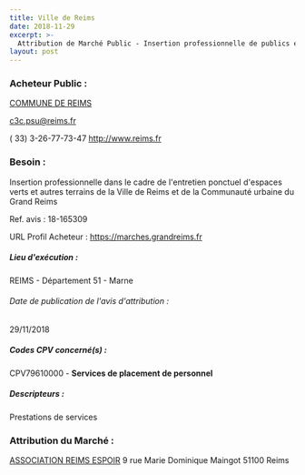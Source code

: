 ```yaml
---
title: Ville de Reims
date: 2018-11-29
excerpt: >-
  Attribution de Marché Public - Insertion professionnelle de publics en difficulté pour l'entretien des espaces verts et autre terrains
layout: post
---
```


### Acheteur Public : 
<a href="/acheteur-135/siren-215104217"> COMMUNE DE REIMS</a><br/>



c3c.psu@reims.fr

( 33) 3-26-77-73-47
http://www.reims.fr
### Besoin :

Insertion professionnelle dans le cadre de l'entretien ponctuel d'espaces verts et autres terrains de la Ville de Reims et de la Communauté urbaine du Grand Reims

Ref. avis : 18-165309

URL Profil Acheteur : https://marches.grandreims.fr

##### Lieu d'exécution :

REIMS - Département 51 - Marne

###### Date de publication de l'avis d'attribution : 
29/11/2018

##### Codes CPV concerné(s) :
CPV79610000 - **Services de placement de personnel** <br/>

##### Descripteurs :
Prestations de services <br/>

### Attribution du Marché :
<a href="/entreprise-581/siren-841943467"> ASSOCIATION REIMS ESPOIR</a>    9 rue Marie Dominique Maingot 51100 Reims <br/>
